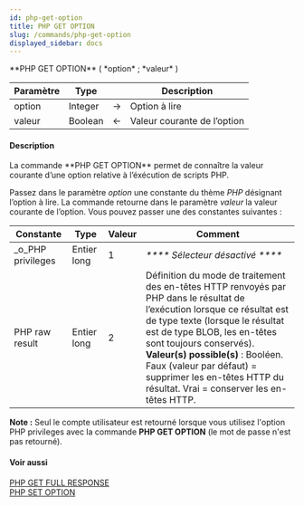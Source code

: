 ```yaml
---
id: php-get-option
title: PHP GET OPTION
slug: /commands/php-get-option
displayed_sidebar: docs
---
```


<!--REF #_command_.PHP GET OPTION.Syntax-->**PHP GET OPTION** ( *option* ; *valeur* )<!-- END REF-->
<!--REF #_command_.PHP GET OPTION.Params-->
| Paramètre | Type |  | Description |
| --- | --- | --- | --- |
| option | Integer | &#8594;  | Option à lire |
| valeur | Boolean | &#8592; | Valeur courante de l’option |

<!-- END REF-->

#### Description 

<!--REF #_command_.PHP GET OPTION.Summary-->La commande **PHP GET OPTION** permet de connaître la valeur courante d’une option relative à l’éxécution de scripts PHP.<!-- END REF--> 

Passez dans le paramètre *option* une constante du thème *PHP* désignant l’option à lire. La commande retourne dans le paramètre *valeur* la valeur courante de l’option. Vous pouvez passer une des constantes suivantes :

| Constante           | Type        | Valeur | Comment                                                                                                                                                                                                                                                                                                                                                                          |
| ------------------- | ----------- | ------ | -------------------------------------------------------------------------------------------------------------------------------------------------------------------------------------------------------------------------------------------------------------------------------------------------------------------------------------------------------------------------------- |
| \_o\_PHP privileges | Entier long | 1      | *\*\*\*\* Sélecteur désactivé \*\*\*\**                                                                                                                                                                                                                                                                                                                                          |
| PHP raw result      | Entier long | 2      | Définition du mode de traitement des en-têtes HTTP renvoyés par PHP dans le résultat de l’exécution lorsque ce résultat est de type texte (lorsque le résultat est de type BLOB, les en-têtes sont toujours conservés).<br/>**Valeur(s) possible(s)** : Booléen. Faux (valeur par défaut) = supprimer les en-têtes HTTP du résultat. Vrai = conserver les en-têtes HTTP. |

**Note :** Seul le compte utilisateur est retourné lorsque vous utilisez l'option PHP privileges avec la commande **PHP GET OPTION** (le mot de passe n'est pas retourné).

#### Voir aussi 

[PHP GET FULL RESPONSE](php-get-full-response.md)  
[PHP SET OPTION](php-set-option.md)  